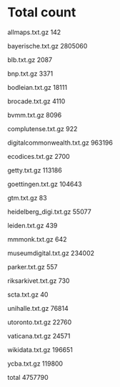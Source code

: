 # Total count

allmaps.txt.gz
142


bayerische.txt.gz
2805060


blb.txt.gz
2087


bnp.txt.gz
3371


bodleian.txt.gz
18111


brocade.txt.gz
4110


bvmm.txt.gz
8096


complutense.txt.gz
922


digitalcommonwealth.txt.gz
963196


ecodices.txt.gz
2700


getty.txt.gz
113186


goettingen.txt.gz
104643


gtm.txt.gz
83


heidelberg_digi.txt.gz
55077


leiden.txt.gz
439


mmmonk.txt.gz
642


museumdigital.txt.gz
234002


parker.txt.gz
557


riksarkivet.txt.gz
730


scta.txt.gz
40


unihalle.txt.gz
76814


utoronto.txt.gz
22760


vaticana.txt.gz
24571


wikidata.txt.gz
196651


ycba.txt.gz
119800


total
4757790
